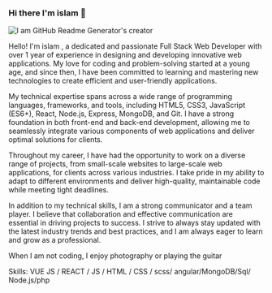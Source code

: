 ### Hi there I'm islam 👋


![I am GitHub Readme Generator's creator](https://www.freecodecamp.org/news/content/images/2022/01/ferenc-almasi-L8KQIPCODV8-unsplash.jpg)

Hello! I'm islam , a dedicated and passionate Full Stack Web Developer with over 1 year of experience in designing and developing innovative web applications. My love for coding and problem-solving started at a young age, and since then, I have been committed to learning and mastering new technologies to create efficient and user-friendly applications.

My technical expertise spans across a wide range of programming languages, frameworks, and tools, including HTML5, CSS3, JavaScript (ES6+), React, Node.js, Express, MongoDB, and Git. I have a strong foundation in both front-end and back-end development, allowing me to seamlessly integrate various components of web applications and deliver optimal solutions for clients.

Throughout my career, I have had the opportunity to work on a diverse range of projects, from small-scale websites to large-scale web applications, for clients across various industries. I take pride in my ability to adapt to different environments and deliver high-quality, maintainable code while meeting tight deadlines.

In addition to my technical skills, I am a strong communicator and a team player. I believe that collaboration and effective communication are essential in driving projects to success. I strive to always stay updated with the latest industry trends and best practices, and I am always eager to learn and grow as a professional.

When I am not coding, I enjoy  photography or playing the guitar 

Skills: VUE JS / REACT / JS / HTML / CSS / scss/ angular/MongoDB/Sql/ Node.js/php






